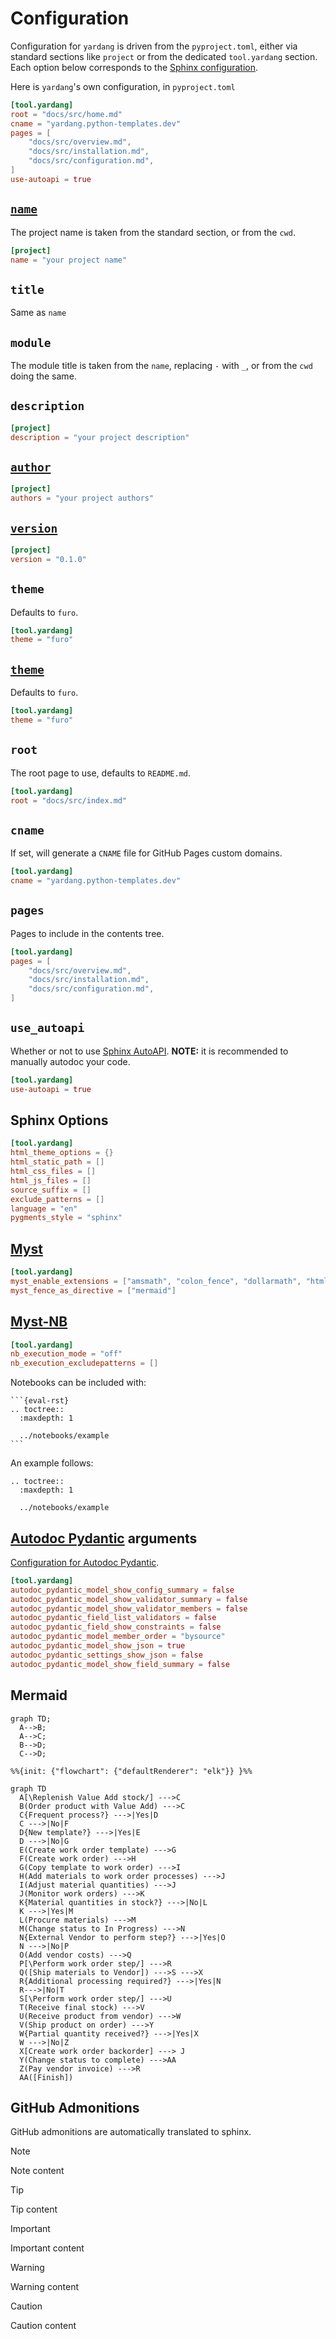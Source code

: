 # Configuration

Configuration for `yardang` is driven from the `pyproject.toml`, either via standard sections like `project` or from the dedicated `tool.yardang` section.
Each option below corresponds to the [Sphinx configuration](https://www.sphinx-doc.org/en/master/usage/configuration.html).

Here is `yardang`'s own configuration, in `pyproject.toml`

```toml
[tool.yardang]
root = "docs/src/home.md"
cname = "yardang.python-templates.dev"
pages = [
    "docs/src/overview.md",
    "docs/src/installation.md",
    "docs/src/configuration.md",
]
use-autoapi = true
```
## [`name`](https://www.sphinx-doc.org/en/master/usage/configuration.html#confval-project)

The project name is taken from the standard section, or from the `cwd`.

```toml
[project]
name = "your project name"
```

## `title`

Same as `name`

## `module`

The module title is taken from the `name`, replacing `-` with `_`, or from the `cwd` doing the same.

## `description`

```toml
[project]
description = "your project description"
```

## [`author`](https://www.sphinx-doc.org/en/master/usage/configuration.html#confval-author)

```toml
[project]
authors = "your project authors"
```

## [`version`](https://www.sphinx-doc.org/en/master/usage/configuration.html#confval-version)

```toml
[project]
version = "0.1.0"
```

## `theme`

Defaults to `furo`.

```toml
[tool.yardang]
theme = "furo"
```

## [`theme`](https://www.sphinx-doc.org/en/master/usage/configuration.html#confval-html_theme)

Defaults to `furo`.

```toml
[tool.yardang]
theme = "furo"
```

## `root`

The root page to use, defaults to `README.md`.

```toml
[tool.yardang]
root = "docs/src/index.md"
```

## `cname`

If set, will generate a `CNAME` file for GitHub Pages custom domains.

```toml
[tool.yardang]
cname = "yardang.python-templates.dev"
```

## `pages`

Pages to include in the contents tree.

```toml
[tool.yardang]
pages = [
    "docs/src/overview.md",
    "docs/src/installation.md",
    "docs/src/configuration.md",
]
```

## `use_autoapi`

Whether or not to use [Sphinx AutoAPI](https://sphinx-autoapi.readthedocs.io/en/latest/).
**NOTE:** it is recommended to manually autodoc your code.

```toml
[tool.yardang]
use-autoapi = true
```

## Sphinx Options

```toml
[tool.yardang]
html_theme_options = {}
html_static_path = []
html_css_files = []
html_js_files = []
source_suffix = []
exclude_patterns = []
language = "en"
pygments_style = "sphinx"
```


## [Myst](https://myst-parser.readthedocs.io/en/latest/#)

```toml
[tool.yardang]
myst_enable_extensions = ["amsmath", "colon_fence", "dollarmath", "html_image"]
myst_fence_as_directive = ["mermaid"]
```

## [Myst-NB](https://myst-nb.readthedocs.io/en/latest/#)

```toml
[tool.yardang]
nb_execution_mode = "off"
nb_execution_excludepatterns = []
```

Notebooks can be included with:

````raw
```{eval-rst}
.. toctree::
  :maxdepth: 1

  ../notebooks/example
```
````

An example follows:

```{eval-rst}
.. toctree::
  :maxdepth: 1

  ../notebooks/example
```

## [Autodoc Pydantic](https://autodoc-pydantic.readthedocs.io/en/stable/users/examples.html) arguments

[Configuration for Autodoc Pydantic](https://autodoc-pydantic.readthedocs.io/en/stable/users/configuration.html).

```toml
[tool.yardang]
autodoc_pydantic_model_show_config_summary = false
autodoc_pydantic_model_show_validator_summary = false
autodoc_pydantic_model_show_validator_members = false
autodoc_pydantic_field_list_validators = false
autodoc_pydantic_field_show_constraints = false
autodoc_pydantic_model_member_order = "bysource"
autodoc_pydantic_model_show_json = true
autodoc_pydantic_settings_show_json = false
autodoc_pydantic_model_show_field_summary = false
```

## Mermaid

```mermaid
graph TD;
  A-->B;
  A-->C;
  B-->D;
  C-->D;
```

```mermaid
%%{init: {"flowchart": {"defaultRenderer": "elk"}} }%%

graph TD
  A[\Replenish Value Add stock/] --->C
  B(Order product with Value Add) --->C
  C{Frequent process?} --->|Yes|D 
  C --->|No|F
  D{New template?} --->|Yes|E 
  D --->|No|G
  E(Create work order template) --->G
  F(Create work order) --->H
  G(Copy template to work order) --->I
  H(Add materials to work order processes) --->J
  I(Adjust material quantities) --->J
  J(Monitor work orders) --->K
  K{Material quantities in stock?} --->|No|L 
  K --->|Yes|M
  L(Procure materials) --->M
  M(Change status to In Progress) --->N
  N{External Vendor to perform step?} --->|Yes|O 
  N --->|No|P
  O(Add vendor costs) --->Q
  P[\Perform work order step/] --->R
  Q([Ship materials to Vendor]) --->S --->X
  R{Additional processing required?} --->|Yes|N 
  R--->|No|T
  S[\Perform work order step/] --->U
  T(Receive final stock) --->V
  U(Receive product from vendor) --->W
  V(Ship product on order) --->Y
  W{Partial quantity received?} --->|Yes|X 
  W --->|No|Z
  X[Create work order backorder] ---> J
  Y(Change status to complete) --->AA
  Z(Pay vendor invoice) --->R
  AA([Finish])
```

## GitHub Admonitions

GitHub admonitions are automatically translated to sphinx.

> [!NOTE]
> Note content

> [!TIP]
> Tip content

> [!IMPORTANT]
> Important content

> [!WARNING]
> Warning content

> [!CAUTION]
> Caution content

